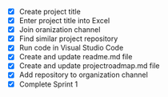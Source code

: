- [x] Create project title 
- [x] Enter project title into Excel
- [x] Join oranization channel
- [x] Find similar project repository
- [x] Run code in Visual Studio Code 
- [x] Create and update readme.md file 
- [x] Create and update projectroadmap.md file 
- [x] Add repository to organization channel 
- [x] Complete Sprint 1
